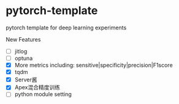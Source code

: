 # pytorch-template

pytorch template for deep learning experiments

New Features
* [ ] jitlog
* [ ] optuna
* [x] More metrics including: sensitive|specificity|precision|F1score
* [x] tqdm
* [x] Server酱
* [x] Apex混合精度训练
* [ ] python module setting

